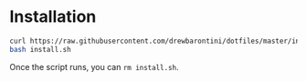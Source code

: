 Installation
============

```bash
curl https://raw.githubusercontent.com/drewbarontini/dotfiles/master/install.sh
bash install.sh
```

Once the script runs, you can `rm install.sh`.

